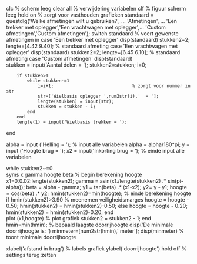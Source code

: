 clc                                                 % scherm leeg
clear all                                           % verwijdering variabelen
clf                                                 % figuur scherm leeg 
hold on                                             % zorgt voor vasthouden grafieken
standaard = questdlg('Welke afmetingen wilt u gebruiken?', ...
	'Afmetingen', ...
	'Een trekker met oplegger','Een vrachtwagen met oplegger',...
    'Custom afmetingen','Custom afmetingen');
switch standaard                                    % voert gewenste afmetingen in
    case 'Een trekker met oplegger'
        disp(standaard)
        stukken2=2;
        lengte=[4.42 9.40];                         % standaard afmeting
    case 'Een vrachtwagen met oplegger'
        disp(standaard)
        stukken2=2;
        lengte=[6.45 6.10];                         % standaard afmeting
    case 'Custom afmetingen'
        disp(standaard)        
        stukken = input('Aantal delen = ');
        stukken2=stukken;
        i=0;

        if stukken>1
            while stukken~=1                            
                i=i+1;                              % zorgt voor nummer in str
                str=['Wielbasis oplegger ',num2str(i),'  = '];  
                lengte(stukken) = input(str);
                stukken = stukken - 1;
            end
        end
        lengte(1) = input('Wielbasis trekker = ');

end

alpha = input ('Helling = ');                       % input alle variabelen
alpha = alpha/180*pi;
y = input ('Hoogte brug = ');
x2 = input('Inkorting brug = ');                    % einde input alle variabelen


while stukken2~=0                                               
syms x gamma hoogte beta                            % begin berekening hoogte
x1=0:0.02:lengte(stukken2);
gamma = asin(x1./lengte(stukken2) .* sin(pi-alpha));
beta = alpha - gamma;
y1 = tan(beta) .* (x1-x2);
y2= y - y1;
hoogte = cos(beta) .* y2;
hmin(stukken2)=min(hoogte);                         % einde berekening hoogte
if hmin(stukken2)>3.90                              % meenemen veiligheidsmarges
    hoogte = hoogte - 0.50;
    hmin(stukken2) = hmin(stukken2)-0.50;
else
    hoogte = hoogte - 0.20;
    hmin(stukken2) = hmin(stukken2)-0.20;
end                                                 
plot (x1,hoogte)                                    % plot grafiek
stukken2 = stukken2 - 1;
end
hmin=min(hmin);                                     % bepaald laagste doorrijhoogte
disp('De minimale doorrijhoogte is: ')
minmeter=[num2str(hmin),' meter'];
disp(minmeter)                                      % toont minimale doorrijhoogte

xlabel('afstand in brug')                           % labels grafiek
ylabel('doorrijhoogte')
hold off                                            % settings terug zetten
